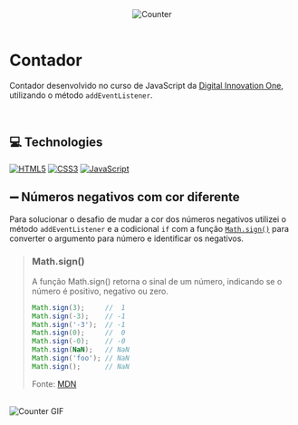 <div align="center">
  <img alt="Counter" src="">
</div>
<br>

# Contador
Contador desenvolvido no curso de JavaScript da [Digital Innovation One](https://www.dio.me/), utilizando o método `addEventListener`.

<br>

## 💻 Technologies
[![HTML5](https://img.shields.io/badge/HTML5-000?style=for-the-badge&logo=html5&logoColor=E34F26)](https://developer.mozilla.org/pt-BR/docs/Web/HTML)
[![CSS3](https://img.shields.io/badge/CSS3-000?style=for-the-badge&logo=css3&logoColor=00BFFF)](https://developer.mozilla.org/pt-BR/docs/Web/CSS)
[![JavaScript](https://img.shields.io/badge/JavaScript-000?style=for-the-badge&logo=javascript&logoColor=F7DF1E)](https://developer.mozilla.org/pt-BR/docs/Web/JavaScript)

## ➖ Números negativos com cor diferente
 Para solucionar o desafio de mudar a cor dos números negativos utilizei o método `addEventListener` e a codicional `if` com a função [`Math.sign()`](https://developer.mozilla.org/pt-BR/docs/Web/JavaScript/Reference/Global_Objects/Math/sign) para converter o argumento para número e identificar os negativos.

> ### Math.sign()
> A função Math.sign() retorna o sinal de um número, indicando se o número é positivo, negativo ou zero. <br>
> ```javascript
> Math.sign(3);     //  1
> Math.sign(-3);    // -1
> Math.sign('-3');  // -1
> Math.sign(0);     //  0
> Math.sign(-0);    // -0
> Math.sign(NaN);   // NaN
> Math.sign('foo'); // NaN
> Math.sign();      // NaN
> ``` 
> Fonte: [MDN](https://developer.mozilla.org/pt-BR/docs/Web/JavaScript/Reference/Global_Objects/Math/sign)

<br>

<img alt="Counter GIF" src="">

<br>